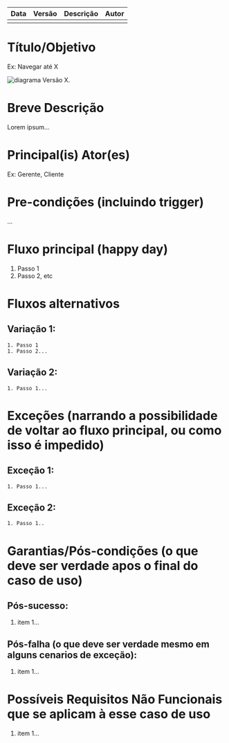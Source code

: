 | Data       | Versão  | Descrição       | Autor            |
| ---------- | ------- | --------------- | ---------------- |
|  |  |  |  |


# Título/Objetivo
Ex: Navegar até X

![diagrama](diagrama.png)
Versão X.

# Breve Descrição
Lorem ipsum...

# Principal(is) Ator(es)
Ex: Gerente, Cliente

# Pre-condições (incluindo trigger)
...

# Fluxo principal (happy day)
1. Passo 1
1. Passo 2, etc

# Fluxos alternativos
## Variação 1:
    1. Passo 1
    1. Passo 2...
## Variação 2:
    1. Passo 1...

# Exceções (narrando a possibilidade de voltar ao fluxo principal, ou como isso é impedido)

## Exceção 1:
    1. Passo 1...
## Exceção 2:
    1. Passo 1..

# Garantias/Pós-condições (o que deve ser verdade apos o final do caso de uso)
## Pós-sucesso:
1. item 1...
## Pós-falha (o que deve ser verdade mesmo em alguns cenarios de exceção):
1. item 1...

# Possíveis Requisitos Não Funcionais que se aplicam à esse caso de uso
1. item 1...